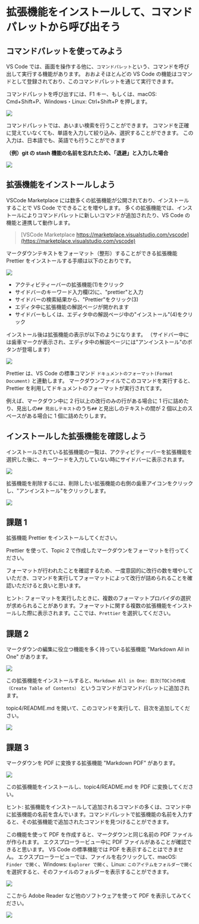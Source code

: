 # 拡張機能をインストールして、コマンドパレットから呼び出そう

## コマンドパレットを使ってみよう

VS Code では、画面を操作する他に、`コマンドパレット`という、コマンドを呼び出して実行する機能があります。
おおよそほとんどの VS Code の機能はコマンドとして登録されており、このコマンドパレットを通じて実行できます。

コマンドパレットを呼び出すには、F1 キー、もしくは、macOS: Cmd+Shift+P、Windows・Linux: Ctrl+Shift+P を押します。

![](img/command_palette.png)

コマンドパレットでは、あいまい検索を行うことができます。
コマンドを正確に覚えていなくても、単語を入力して絞り込み、選択することができます。
この入力は、日本語でも、英語でも行うことができます

**（例）git の stash 機能の名前を忘れたため、「退避」と入力した場合**

![](img/stash.png)

## 拡張機能をインストールしよう

VSCode Marketplace には数多くの拡張機能が公開されており、インストールすることで VS Code でできることを増やします。
多くの拡張機能では、インストールによりコマンドパレットに新しいコマンドが追加されたり、VS Code の機能と連携して動作します。

> [VSCode Marketplace https://marketplace.visualstudio.com/vscode](https://marketplace.visualstudio.com/vscode)

マークダウンテキストをフォーマット（整形）することができる拡張機能 Prettier をインストールする手順は以下のとおりです。

![](img/install_prettier.png)

- アクティビティーバーの拡張機能(1)をクリック
- サイドバーのキーワード入力欄(2)に、"prettier"と入力
- サイドバーの検索結果から、"Prettier"をクリック(3)
- エディタ中に拡張機能の解説ページが開かれます
- サイドバーもしくは、エディタ中の解説ページ中の"インストール"(4)をクリック

インストール後は拡張機能の表示が以下のようになります。
（サイドバー中には歯車マークが表示され、エディタ中の解説ページには"アンインストール"のボタンが登場します）

![](img/prettier_installed.png)

Prettier は、VS Code の標準コマンド `ドキュメントのフォーマット(Format Document)` と連動します。
マークダウンファイルでこのコマンドを実行すると、 Prettier を利用してドキュメントのフォーマットが実行されてます。

例えば、マークダウン中に 2 行以上の改行のみの行がある場合に 1 行に詰めたり、見出しの`## 見出しテキスト`のうち`##` と見出しのテキストの間が 2 個以上のスペースがある場合に 1 個に詰めたりします。

## インストールした拡張機能を確認しよう

インストールされている拡張機能の一覧は、アクティビティーバーを拡張機能を選択した後に、キーワードを入力していない時にサイドバーに表示されます。

![](img/installed_extensions.png)

拡張機能を削除するには、削除したい拡張機能の右側の歯車アイコンをクリックし、"アンインストール"をクリックします。

![](img/uninstall.png)

## 課題 1

拡張機能 Prettier をインストールしてください。

Prettier を使って、Topic 2 で作成したマークダウンをフォーマットを行ってください。

フォーマットが行われたことを確認するため、一度意図的に改行の数を増やしていただき、コマンドを実行してフォーマットによって改行が詰められることを確認いただけると良いと思います。

ヒント: フォーマットを実行したときに、複数のフォーマットプロバイダの選択が求められることがあります。フォーマットに関する複数の拡張機能をインストールした際に表示されます。ここでは、`Prettier` を選択してください。

## 課題 2

マークダウンの編集に役立つ機能を多く持っている拡張機能 "Markdown All in One" があります。

![](img/markdown_all_in_one.png)

この拡張機能をインストールすると、`Markdown All in One: 目次(TOC)の作成（Create Table of Contents）` というコマンドがコマンドパレットに追加されます。

topic4/README.md を開いて、このコマンドを実行して、目次を追加してください。

![](img/toc_inserted.png)

## 課題 3

マークダウンを PDF に変換する拡張機能 "Markdown PDF" があります。

![](img/markdown_pdf.png)

この拡張機能をインストールし、topic4/README.md を PDF に変換してください。

ヒント: 拡張機能をインストールして追加されるコマンドの多くは、コマンド中に拡張機能の名前を含んでいます。コマンドパレットで拡張機能の名前を入力すると、その拡張機能で追加されたコマンドを見つけることができます。

この機能を使って PDF を作成すると、マークダウンと同じ名前の PDF ファイルが作られます。
エクスプローラービュー中に PDF ファイルがあることが確認できると思います。
VS Code の標準機能では PDF を表示することはできません。
エクスプローラービューでは、ファイルを右クリックして、macOS: `Finder で開く`、Windows: `Explorer で開く`、Linux: `このアイテムをフォルダーで開く` を選択すると、そのファイルのフォルダーを表示することができます。

![](img/pdf_in_explorer_view.png)

ここから Adobe Reader など他のソフトウェアを使って PDF を表示してみてください。

![](img/pdf.png)
